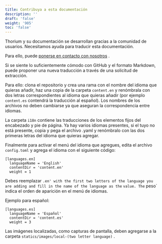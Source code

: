 ```yaml
---
title: Contribuya a esta documentación
description: ''
draft: 'false'
weight: '905'
toc: 'false'
---
```


Thorium y su documentación se desarrollan gracias a la comunidad de usuarios. Necesitamos ayuda para traducir esta documentación.

Para ello, puede <a href="https://www.edrlab.org/contact/">ponerse en contacto con nosotros</a> .

Si se siente lo suficientemente cómodo con GitHub y el formato Markdown, puede proponer una nueva traducción a través de una solicitud de extracción.

Para ello: clona el repositorio y crea una rama con el nombre del idioma que quieras añadir, haz una copia de la carpeta `content.en` y renómbrala con dos letras correspondientes al idioma que quieras añadir (por ejemplo `content.es` contendrá la traducción al español). Los nombres de los archivos no deben cambiarse ya que aseguran la correspondencia entre idiomas.

La carpeta `i18n` contiene las traducciones de los elementos fijos del encabezado y pie de página. Ya hay varios idiomas presentes, si el tuyo no está presente, copia y pega el archivo .yaml y renómbralo con las dos primeras letras del idioma que quieras agregar.

Finalmente para activar el menú del idioma que agregues, edita el archivo `config.toml` y agrega el idioma con el siguiente código:

```
[languages.en]
  languageName = 'English'
  contentDir = 'content.en'
  weight = 1
```

Debes reemplazar `.en' with the first two letters of the language you are adding and fill in the name of the language as the` `value. The` peso` indica el orden de aparición en el menú de idiomas.

Ejemplo para español:

```
[languages.es]
  languageName = 'Español'
  contentDir = 'content.es'
  weight = 3
```

Las imágenes localizadas, como capturas de pantalla, deben agregarse a la carpeta `statics/images/local-(two letter language)` .
